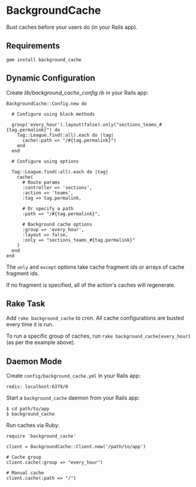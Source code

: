 BackgroundCache
===============

Bust caches before your users do (in your Rails app).

Requirements
------------

    gem install background_cache

Dynamic Configuration
---------------------

Create *lib/background\_cache\_config.rb* in your Rails app:

    BackgroundCache::Config.new do

      # Configure using block methods
      
      group('every_hour').layout(false).only("sections_teams_#{tag.permalink}") do
        Tag::League.find(:all).each do |tag|
          cache(:path => "/#{tag.permalink}")
        end
      end

      # Configure using options
      
      Tag::League.find(:all).each do |tag|
        cache(
          # Route params
          :controller => 'sections',
          :action => 'teams',
          :tag => tag.permalink,

          # Or specify a path
          :path => "/#{tag.permalink}",
          
          # Background cache options
          :group => 'every_hour',
          :layout => false,
          :only => "sections_teams_#{tag.permalink}"
        )
      end
    end

The `only` and `except` options take cache fragment ids or arrays of cache fragment ids.

If no fragment is specified, all of the action's caches will regenerate.

Rake Task
---------

Add `rake background_cache` to cron. All cache configurations are busted every time it is run.

To run a specific group of caches, run `rake background_cache[every_hour]` (as per the example above).

Daemon Mode
-----------

Create `config/background_cache.yml` in your Rails app:

    redis: localhost:6379/0

Start a `background_cache` daemon from your Rails app:

    $ cd path/to/app
    $ background_cache

Run caches via Ruby:

    require 'background_cache'

    client = BackgroundCache::Client.new('/path/to/app')

    # Cache group
    client.cache(:group => "every_hour")

    # Manual cache
    client.cache(:path => "/")